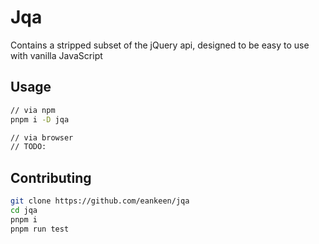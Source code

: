 # Jqa

Contains a stripped subset of the jQuery api, designed to be easy to use with vanilla JavaScript

## Usage

```sh
// via npm
pnpm i -D jqa

// via browser
// TODO:
```

## Contributing

```sh
git clone https://github.com/eankeen/jqa
cd jqa
pnpm i
pnpm run test
```

